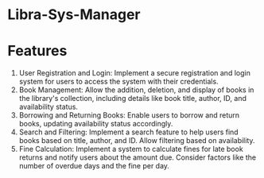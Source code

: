 # Libra-Sys-Manager
# Features
1. User Registration and Login: Implement a secure registration and login system for users to access the system with their credentials.
2. Book Management: Allow the addition, deletion, and display of books in the library's collection, including details like book title, author, ID, and availability status.
3. Borrowing and Returning Books: Enable users to borrow and return books, updating availability status accordingly.
4. Search and Filtering: Implement a search feature to help users find books based on title, author, and ID. Allow filtering based on availability.
5. Fine Calculation: Implement a system to calculate fines for late book returns and notify users about the amount due. Consider factors like the number of overdue days and the fine per day.
